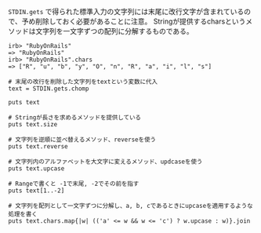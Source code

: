 `STDIN.gets` で得られた標準入力の文字列には末尾に改行文字が含まれているので、予め削除しておく必要があることに注意。
Stringが提供するcharsというメソッドは文字列を一文字ずつの配列に分解するものである。

```
irb> "RubyOnRails"
=> "RubyOnRails"
irb> "RubyOnRails".chars
=> ["R", "u", "b", "y", "O", "n", "R", "a", "i", "l", "s"]
```

```
# 末尾の改行を削除した文字列をtextという変数に代入
text = STDIN.gets.chomp

puts text

# Stringが長さを求めるメソッドを提供している
puts text.size

# 文字列を逆順に並べ替えるメソッド、reverseを使う
puts text.reverse

# 文字列内のアルファベットを大文字に変えるメソッド、updcaseを使う
puts text.upcase

# Rangeで書くと -1で末尾, -2でその前を指す
puts text[1..-2]

# 文字列を配列として一文字ずつに分解し、a, b, cであるときにupcaseを適用するような処理を書く
puts text.chars.map{|w| (('a' <= w && w <= 'c') ? w.upcase : w)}.join
```
